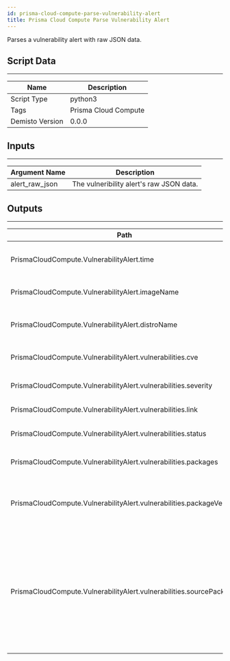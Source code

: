 ```yaml
---
id: prisma-cloud-compute-parse-vulnerability-alert
title: Prisma Cloud Compute Parse Vulnerability Alert
---
```


Parses a vulnerability alert with raw JSON data.

## Script Data
---

| **Name** | **Description** |
| --- | --- |
| Script Type | python3 |
| Tags | Prisma Cloud Compute |
| Demisto Version | 0.0.0 |

## Inputs
---

| **Argument Name** | **Description** |
| --- | --- |
| alert_raw_json | The vulneribility alert's raw JSON data. |

## Outputs
---

| **Path** | **Description** | **Type** |
| --- | --- | --- |
| PrismaCloudCompute.VulnerabilityAlert.time | The vulnerability discovery time. | Date |
| PrismaCloudCompute.VulnerabilityAlert.imageName | The impacted image name. | String |
| PrismaCloudCompute.VulnerabilityAlert.distroName | The full name of the image distribution. | String |
| PrismaCloudCompute.VulnerabilityAlert.vulnerabilities.cve | The CVE ID of the vulnerability. | String |
| PrismaCloudCompute.VulnerabilityAlert.vulnerabilities.severity | The Severity of the vulnerability. | String |
| PrismaCloudCompute.VulnerabilityAlert.vulnerabilities.link | The CVE vendor link. | String |
| PrismaCloudCompute.VulnerabilityAlert.vulnerabilities.status | The CVE vendor status. | String |
| PrismaCloudCompute.VulnerabilityAlert.vulnerabilities.packages | The package names. | String |
| PrismaCloudCompute.VulnerabilityAlert.vulnerabilities.packageVersion | The version of the package that caused the vulnerability. | String |
| PrismaCloudCompute.VulnerabilityAlert.vulnerabilities.sourcePackage | The name of the source package if such package exist. For os packages, the source package is the package that was used to build the binary. | String |
